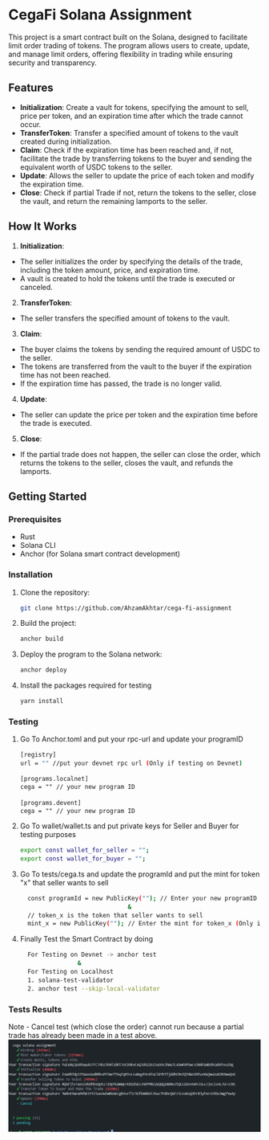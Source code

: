 # CegaFi Solana Assignment

This project is a smart contract built on the Solana, designed to facilitate limit order trading of tokens. The program allows users to create, update, and manage limit orders, offering flexibility in trading while ensuring security and transparency.

## Features

- **Initialization**: Create a vault for tokens, specifying the amount to sell, price per token, and an expiration time after which the trade cannot occur.
- **TransferToken**: Transfer a specified amount of tokens to the vault created during initialization.
- **Claim**: Check if the expiration time has been reached and, if not, facilitate the trade by transferring tokens to the buyer and sending the equivalent worth of USDC tokens to the seller.
- **Update**: Allows the seller to update the price of each token and modify the expiration time.
- **Close**: Check if partial Trade if not, return the tokens to the seller, close the vault, and return the remaining lamports to the seller.

## How It Works

1. **Initialization**:
- The seller initializes the order by specifying the details of the trade, including the token amount, price, and expiration time.
- A vault is created to hold the tokens until the trade is executed or canceled.

2. **TransferToken**:
- The seller transfers the specified amount of tokens to the vault.

3. **Claim**:
- The buyer claims the tokens by sending the required amount of USDC to the seller.
- The tokens are transferred from the vault to the buyer if the expiration time has not been reached.
- If the expiration time has passed, the trade is no longer valid.

4. **Update**:
- The seller can update the price per token and the expiration time before the trade is executed.

5. **Close**:
- If the partial trade does not happen, the seller can close the order, which returns the tokens to the seller, closes the vault, and refunds the lamports.

## Getting Started

### Prerequisites

- Rust
- Solana CLI
- Anchor (for Solana smart contract development)

### Installation

1. Clone the repository:

    ```bash
    git clone https://github.com/AhzamAkhtar/cega-fi-assignment
    ```

2. Build the project:

    ```bash
    anchor build
    ```

3. Deploy the program to the Solana network:

    ```bash
    anchor deploy
    ```

4. Install the packages required for testing

    ```bash
    yarn install
    ```


### Testing

1. Go To Anchor.toml and put your rpc-url and update your programID
    ```bash
    [registry]
    url = "" //put your devnet rpc url (Only if testing on Devnet)
    ```
   ```
   [programs.localnet]
   cega = "" // your new program ID
   
   [programs.devent]
   cega = "" // your new program ID
   ```

2. Go To wallet/wallet.ts and put private keys for Seller and Buyer for testing purposes
    ```bash
    export const wallet_for_seller = ""; 
    export const wallet_for_buyer = "";
    ```
3. Go To tests/cega.ts and update the programId and put the mint for token "x" that seller wants to sell
    ```bash
      const programId = new PublicKey(""); // Enter your new programID
                                  &
      // token_x is the token that seller wants to sell                            
      mint_x = new PublicKey(""); // Enter the mint for token_x (Only if testing on Devnet)
    ```

4. Finally Test the Smart Contract by doing
    ```bash
      For Testing on Devnet -> anchor test
                    &
      For Testing on Localhost
      1. solana-test-validator
      2. anchor test --skip-local-validator 
    ```

### Tests Results
Note - Cancel test (which close the order) cannot run because a partial trade has already been made in a test above.
![Test Result](./images/test.png)